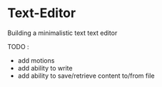 # Text-Editor

Building a minimalistic text text editor

TODO : 
- add motions
- add ability to write
- add ability to save/retrieve content to/from file
